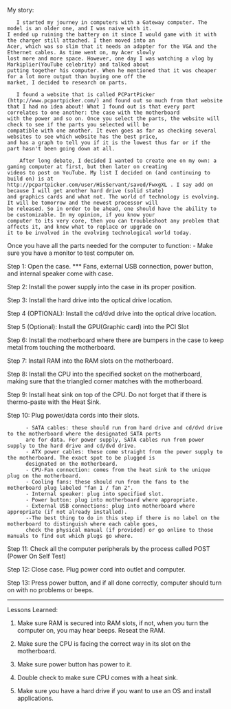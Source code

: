 My story:
    
       I started my journey in computers with a Gateway computer. The model is an older one, and I was naive with it. 
    I ended up ruining the battery on it since I would game with it with the charger still attached. I then moved into an
    Acer, which was so slim that it needs an adapter for the VGA and the Ethernet cables. As time went on, my Acer slowly
    lost more and more space. However, one day I was watching a vlog by Markiplier(YouTube celebrity) and talked about
    putting together his computer. When he mentioned that it was cheaper for a lot more output than buying one off the
    market, I decided to research on parts.
    
       I found a website that is called PCPartPicker (http://www.pcpartpicker.com/) and found out so much from that website
    that I had no idea about! What I found out is that every part correlates to one another: the case with the motherboard
    with the power and so on. Once you select the parts, the website will check to see if the parts you selected will be
    compatible with one another. It even goes as far as checking several websites to see which website has the best price,
    and has a graph to tell you if it is the lowest thus far or if the part hasn't been going down at all.
    
        After long debate, I decided I wanted to create one on my own: a gaming computer at first, but then later on creating
    videos to post on YouTube. My list I decided on (and continuing to build on) is at
    http://pcpartpicker.com/user/HisServant/saved/FwxgXL . I say add on because I will get another hard drive (solid state)
    and graphics cards and what not. The world of technology is evolving. It will be tomorrow and the newest processor will
    be released. So in order to be ahead, one should have the ability to be customizable. In my opinion, if you know your
    computer to its very core, then you can troubleshoot any problem that affects it, and know what to replace or upgrade on
    it to be involved in the evolving technological world today.

Once you have all the parts needed for the computer to function:
    - Make sure you have a monitor to test computer on.

Step 1:  Open the case. 
          *** Fans, external USB connection, power button, and internal speaker come with case. 
          
Step 2:  Install the power supply into the case in its proper position. 

Step 3:  Install the hard drive into the optical drive location. 

Step 4 (OPTIONAL): Install the cd/dvd drive into the optical drive location.

Step 5 (Optional): Install the GPU(Graphic card) into the PCI Slot 

Step 6:  Install the motherboard where there are bumpers in the case to keep metal from touching the motherboard. 

Step 7:  Install RAM into the RAM slots on the motherboard. 

Step 8:  Install the CPU into the specified socket on the motherboard, making sure that the triangled corner matches with the motherboard. 

Step 9:  Install heat sink on top of the CPU. Do not forget that if there is thermo-paste with the Heat Sink.

Step 10:  Plug power/data cords into their slots.

          - SATA cables: these should run from hard drive and cd/dvd drive to the motherboard where the designated SATA ports
          are for data. For power supply, SATA cables run from power supply to the hard drive and cd/dvd drive. 
          - ATX power cables: these come straight from the power supply to the motherboard. The exact spot to be plugged is
          designated on the motherboard.
          - CPU-Fan connection: comes from the heat sink to the unique plug on the motherboard.
          - Cooling fans: these should run from the fans to the motherboard plug labeled "fan 1 / fan 2". 
          - Internal speaker: plug into specified slot.
          - Power button: plug into motherboard where appropriate.
          - External USB connections: plug into motherboard where appropriate (if not already installed). 
          --The best thing to do in this step if there is no label on the motherboard to distinguish where each cable goes,
          check the physical manual (if provided) or go online to those manuals to find out which plugs go where.
          
Step 11:  Check all the computer peripherals by the process called POST (Power On Self Test) 

Step 12:  Close case. Plug power cord into outlet and computer. 

Step 13:  Press power button, and if all done correctly, computer should turn on with no problems or beeps. 

-----------------------------------------------------------------------------------------------------------------------------

Lessons Learned:

1) Make sure RAM is secured into RAM slots, if not, when you turn the computer on, you may hear beeps. Reseat the RAM. 

2) Make sure the CPU is facing the correct way in its slot on the motherboard. 

3) Make sure power button has power to it. 

4) Double check to make sure CPU comes with a heat sink. 

5) Make sure you have a hard drive if you want to use an OS and install applications. 

